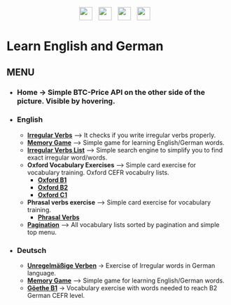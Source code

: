 <p align="center">
<img  width="30px" alt="" style="padding-right:10px;" src="https://cdn.jsdelivr.net/gh/devicons/devicon/icons/typescript/typescript-original.svg" />
<img width="30px" alt="" style="padding-right:10px;" src="https://cdn.jsdelivr.net/gh/devicons/devicon/icons/nextjs/nextjs-original.svg" /> 
<img  width="30px" alt="" style="padding-right:10px;" src="https://cdn.jsdelivr.net/gh/devicons/devicon/icons/tailwindcss/tailwindcss-plain.svg" />  
<img width="30px" alt="" style="padding-right:10px;" src="https://cdn.jsdelivr.net/gh/devicons/devicon/icons/react/react-original.svg" /> 
</p>    

# Learn English and German 

 
## MENU 
*  ### Home -> Simple BTC-Price API on the other side of the picture. Visible by hovering.
* ### English
 	- **[Irregular Verbs](https://languages-next-ts.vercel.app/english/irregular-verbs)** --> It checks if you write irregular verbs properly.
	- **[Memory Game](https://languages-next-ts.vercel.app/german/memory)** --> Simple game for learning English/German words.
 	- **[Irregular Verbs List](https://languages-next-ts.vercel.app/english/search-irregular)** --> Simple search engine to simplify you to find exact irregular word/words.
 	-  **Oxford Vocabulary Exercises** --> Simple card exercise for vocabulary training. Oxford CEFR vocabulry lists.
		- **[Oxford B1](https://languages-next-ts.vercel.app/english/oxford-B1)**
		- **[Oxford B2](https://languages-next-ts.vercel.app/english/oxford-B2)**
		- **[Oxford C1](https://languages-next-ts.vercel.app/english/oxford-C1)**
	- **Phrasal verbs exercise** --> Simple card exercise for vocabulary training.
		- **[Phrasal Verbs](https://languages-next-ts.vercel.app/english/phrasal-verbs)**
	- **[Pagination](https://languages-next-ts.vercel.app/english/pagination)** --> All vocabulary lists sorted by pagination and simple top menu.

* ### Deutsch 
	- **[Unregelmäßige Verben](https://languages-next-ts.vercel.app/german/irregular-verbs)** -> Exercise of Irregular words in German language.
	- **[Memory Game](https://languages-next-ts.vercel.app/german/memory)** --> Simple game for learning English/German words.
	- **[Göethe B1](https://languages-next-ts.vercel.app/german/goethe)** -> Vocabulary exercise with words needed to reach B2 German CEFR level.
 	
 
  
